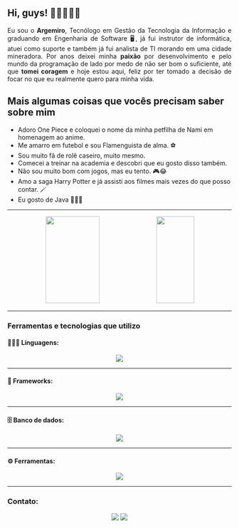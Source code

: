 ## Hi, guys! 👋🏽🧙🏾‍♂️

<div align="justify">
  Eu sou o <strong>Argemiro</strong>, Tecnólogo em Gestão da Tecnologia da Informação e graduando em Engenharia de Software 🖥️, já fui instrutor de informática, atuei como suporte e também já fui analista de TI morando em uma cidade mineradora. Por anos deixei minha <strong>paixão</strong> por desenvolvimento e pelo mundo da programação de lado por medo de não ser bom o suficiente, até que <strong>tomei coragem</strong> e hoje estou aqui, feliz por ter tomado a decisão de focar no que eu realmente quero para minha vida.
</div>

## Mais algumas coisas que vocês precisam saber sobre mim

<ul>
  <li>Adoro One Piece e coloquei o nome da minha petfilha de Nami em homenagem ao anime.</li>
  <li>Me amarro em futebol e sou Flamenguista de alma. ⚽</li>
  <li>Sou muito fã de rolê caseiro, muito mesmo. </li>
  <li>Comecei a treinar na academia e descobri que eu gosto disso também.</li>
  <li>Não sou muito bom com jogos, mas eu tento. 🎮😂</li>
  <li>Amo a saga Harry Potter e já assisti aos filmes mais vezes do que posso contar. 🪄</li>
  <li>Eu gosto de Java 👨🏻‍💻</li>
</ul>

---

<div align="center">
  <img width="49%" height="195px" src="https://github-readme-stats.vercel.app/api?username=argemiroanjos&show_icons=true&theme=dracula&hide_border=true&include_all_commits=true&count_private=true&icon_color=4682B4&title_color=00BFFF&bg_color=0d1117"/>
  <img width="41%" height="195px" src="https://github-readme-stats.vercel.app/api/top-langs/?username=argemiroanjos&layout=compact&hide_border=true&langs_count=7&theme=dracula&title_color=00BFFF&bg_color=0d1117"/>
</div>

---

### Ferramentas e tecnologias que utilizo

#### 👨🏻‍💻 Linguagens:

<div align="center">
<p align="center">
  <a href="https://skillicons.dev">
    <img src="https://skillicons.dev/icons?i=java,python,javascript,typescript,nodejs&perline=12" />
  </a>
</p>
</div>

---

#### 🧰 Frameworks:

<div align="center">
<p align="center">
  <a href="https://skillicons.dev">
    <img src="https://skillicons.dev/icons?i=spring,react,tailwind,bootstrap,sequelize,express&perline=12" />
  </a>
</p>
</div>

---

#### 🗄️ Banco de dados:

<div align="center">
<p align="center">
  <a href="https://skillicons.dev">
    <img src="https://skillicons.dev/icons?i=mysql&perline=12" />
  </a>
</p>
</div>

---

#### ⚙️ Ferramentas:

<div align="center">
<p align="center">
  <a href="https://skillicons.dev">
    <img src="https://skillicons.dev/icons?i=git,github,vscode,aws,docker,vite,vitest,jest,redux&perline=12" />
  </a>
</p>
</div>

---

### Contato:

<div align="center">
  <a href="https://www.linkedin.com/in/argemiro-dos-anjos/" target="_blank"><img src="https://img.shields.io/badge/-LinkedIn-%230077B5?style=for-the-badge&logo=linkedin&logoColor=white" target="_blank"></a> 
  <a href = "mailto:argemirodosanjos17@gmail.com"><img src="https://img.shields.io/badge/-Gmail-%23333?style=for-the-badge&logo=gmail&logoColor=white" target="_blank"></a>
</div>


